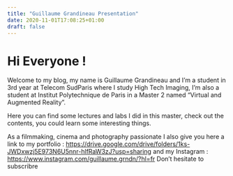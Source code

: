 ```yaml
---
title: "Guillaume Grandineau Presentation"
date: 2020-11-01T17:08:25+01:00
draft: false
---
```

# Hi Everyone !

Welcome to my blog, my name is Guillaume Grandineau and I’m a student in 3rd year at Telecom SudParis where I study High Tech Imaging, I’m also a student at Institut Polytechnique de Paris in a Master 2 named “Virtual and Augmented Reality”.

Here you can find some lectures and labs I did in this master, check out the contents, you could learn some interesting things.

As a filmmaking, cinema and photography passionate I also give you here a link to my portfolio : https://drive.google.com/drive/folders/1ks-JWDxwzj5E973N6U5nnr-hlfRaW3zJ?usp=sharing and my Instagram : https://www.instagram.com/guillaume.grndn/?hl=fr
Don’t hesitate to subscribre
